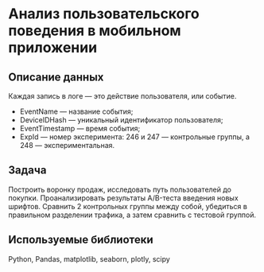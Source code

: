 # Анализ пользовательского поведения в мобильном приложении

## Описание данных
Каждая запись в логе — это действие пользователя, или событие.

- EventName — название события;
- DeviceIDHash — уникальный идентификатор пользователя;
- EventTimestamp — время события;
- ExpId — номер эксперимента: 246 и 247 — контрольные группы, а 248 — экспериментальная.

## Задача
Построить воронку продаж, исследовать путь пользователей до покупки. Проанализировать результаты A/B-теста введения новых шрифтов. Сравнить 2 контрольных группы между собой, убедиться в правильном разделении трафика, а затем сравнить с тестовой группой. 

## Используемые библиотеки
Python, Pandas, matplotlib, seaborn, plotly, scipy
